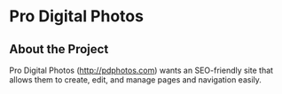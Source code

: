 Pro Digital Photos
==================

About the Project
-----------------
Pro Digital Photos (http://pdphotos.com) wants an SEO-friendly site that allows them to create, edit, and manage pages and navigation easily.